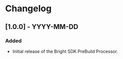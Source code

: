 # Changelog

## [1.0.0] - YYYY-MM-DD
### Added
- Initial release of the Bright SDK PreBuild Processor.